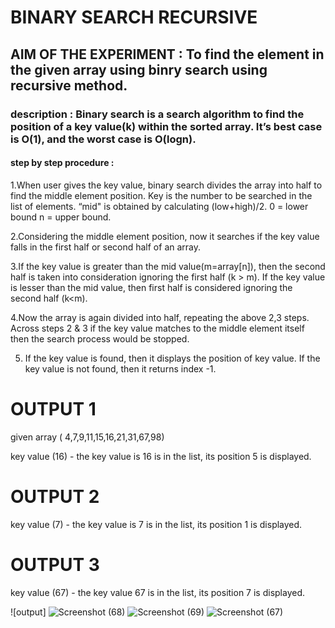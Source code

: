 # BINARY SEARCH RECURSIVE
## AIM OF THE EXPERIMENT : To find the element in the given array using binry search using recursive method.
### description : Binary search is a search algorithm to find the position of a key value(k) within the sorted array. It’s best case is O(1), and the worst case is O(logn).
#### step by step procedure :

1.When user gives the key value, binary search divides the array into half to find the middle element position.
Key is the number to be searched in the list of elements. “mid" is obtained by calculating (low+high)/2.
0 = lower bound
n = upper bound.

2.Considering the middle element position, now it searches if the key value falls in the first half or second half of an array.

3.If the key value is greater than the mid value(m=array[n]), then the second half is taken into consideration ignoring the first half (k > m). If the key value is lesser than the mid value, then first half is considered ignoring the second half (k<m).

4.Now the array is again divided into half, repeating the above 2,3 steps. Across steps 2 & 3 if the key value matches to the middle element itself then the search process would be stopped.

5. If the key value is found, then it displays the position of key value. If the key value is not found, then it returns index -1.

# OUTPUT 1
given array ( 4,7,9,11,15,16,21,31,67,98)

key value (16) - the key value is 16 is in the list, its position 5 is displayed.

# OUTPUT 2 

key value (7) - the key value is 7 is in the list, its position 1 is displayed.

# OUTPUT 3

key value (67) - the key value 67 is in the list, its position 7 is displayed.

![output] ![Screenshot (68)](https://user-images.githubusercontent.com/69679445/90315420-1b28a580-df39-11ea-9dad-07572621daeb.png)
![Screenshot (69)](https://user-images.githubusercontent.com/69679445/90315421-1cf26900-df39-11ea-8f74-6f12a48b68c7.png)
![Screenshot (67)](https://user-images.githubusercontent.com/69679445/90315422-1cf26900-df39-11ea-972f-98b6b8ddec40.png)


